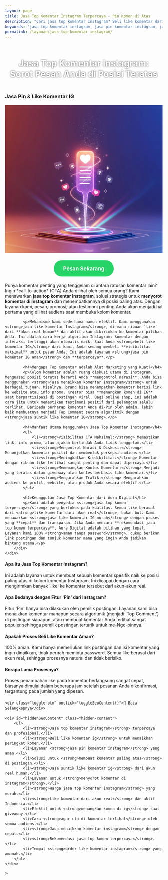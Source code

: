 ```yaml
---
layout: page
title: Jasa Top Komentar Instagram Terpercaya - Pin Komen di Atas
description: "Cari jasa top komentar Instagram? Beli like komentar dari akun real untuk menaikkan komen Anda ke posisi teratas. Layanan pin komentar IG terpercaya, aman, dan cepat untuk visibilitas maksimal."
keywords: "jasa top komentar instagram, jasa pin komentar instagram, jasa like komentar instagram, beli like komentar ig, jasa top comment ig, jual like untuk komentar, order like komentar ig, membuat komentar paling atas, agar komentar di atas instagram, menyorot komentar di instagram, menangkan komen di ig, jasa top komen terpercaya, like komentar dari akun real, jasa pin komen ig aman, like comment real human, jasa suntik like komentar ig, cara menaikkan komentar di ig, harga jasa top komentar instagram, jasa like komentar ig murah"
permalink: /layanan/jasa-top-komentar-instagram/
---
```


<script type="application/ld+json">
{
  "@context": "https://schema.org",
  "@graph": [
    {
      "@type": "WebSite",
      "@id": "https://auradigital.id/#website",
      "url": "https://auradigital.id/",
      "name": "auradigital.id"
    },
    {
      "@type": "WebPage",
      "@id": "https://auradigital.id/layanan/jasa-top-komentar-instagram/#webpage",
      "url": "https://auradigital.id/layanan/jasa-top-komentar-instagram/",
      "name": "Jasa Top Komentar Instagram | Pin & Like Komentar Terpercaya",
      "isPartOf": {
        "@id": "https://auradigital.id/#website"
      },
      "breadcrumb": {
        "@id": "https://auradigital.id/layanan/jasa-top-komentar-instagram/#breadcrumb"
      },
      "description": "Butuh jasa top komentar Instagram? Kami adalah solusi untuk menaikkan dan menyorot komentar Anda ke posisi paling atas dengan ribuan like. Layanan pin komentar IG terpercaya."
    },
    {
      "@type": "Service",
      "name": "Jasa Top Komentar Instagram",
      "serviceType": "Social Media Marketing",
      "provider": {
        "@type": "WebSite",
        "name": "auradigital.id",
        "url": "https://auradigital.id/"
      },
      "areaServed": {
        "@type": "Country",
        "name": "Indonesia"
      },
      "description": "Jasa menaikkan komentar ke posisi teratas di Instagram dengan metode suntik like komentar dari akun real. Layanan terpercaya untuk memaksimalkan visibilitas pesan penting atau CTA Anda."
    },
    {
      "@type": "Product",
      "name": "Paket Like untuk Top Komentar Instagram",
      "image": "https://raw.githubusercontent.com/AzkaAtta/azkaatta.github.io/main/image/jasa-top-komentar-instagram.webp",
      "description": "Beli paket like untuk komentar spesifik di Instagram. Dikerjakan oleh akun real untuk menaikkan komentar ke posisi teratas, mengontrol narasi, dan menyorot pesan penting.",
      "brand": {
        "@type": "Brand",
        "name": "auradigital.id"
      },
      "offers": {
        "@type": "Offer",
        "priceCurrency": "IDR",
        "price": "5000",
        "availability": "https://schema.org/InStock",
        "url": "https://auradigital.id/layanan/jasa-top-komentar-instagram/"
      }
    },
    {
      "@type": "BreadcrumbList",
      "@id": "https://auradigital.id/layanan/jasa-top-komentar-instagram/#breadcrumb",
      "itemListElement": [
        {
          "@type": "ListItem",
          "position": 1,
          "name": "Home",
          "item": "https://auradigital.id/"
        },
        {
          "@type": "ListItem",
          "position": 2,
          "name": "Layanan",
          "item": "https://auradigital.id/layanan/"
        },
        {
          "@type": "ListItem",
          "position": 3,
          "name": "Jasa Top Komentar Instagram",
          "item": "https://auradigital.id/layanan/jasa-top-komentar-instagram/"
        }
      ]
    },
    {
      "@type": "FAQPage",
      "mainEntity": [
        {
          "@type": "Question",
          "name": "Apa itu Jasa Top Komentar Instagram?",
          "acceptedAnswer": {
            "@type": "Answer",
            "text": "Ini adalah layanan untuk membuat sebuah komentar spesifik (milik Anda atau orang lain) naik ke posisi paling atas di kolom komentar. Ini dicapai dengan cara mengirimkan banyak 'like' ke komentar tersebut dari akun-akun real."
          }
        },
        {
          "@type": "Question",
          "name": "Apa bedanya dengan fitur 'Pin' dari Instagram?",
          "acceptedAnswer": {
            "@type": "Answer",
            "text": "Fitur 'Pin' hanya bisa dilakukan oleh pemilik postingan. Layanan kami bisa menaikkan komentar manapun secara algoritmik (menjadi 'Top Comment'), atau membuat komentar Anda terlihat sangat populer sehingga pemilik postingan tertarik untuk me- Nge-pinnya."
          }
        },
        {
          "@type": "Question",
          "name": "Apakah prosesnya aman?",
          "acceptedAnswer": {
            "@type": "Answer",
            "text": "Sangat aman. Kami hanya memerlukan link postingan dan isi komentar yang ingin dinaikkan. Kami tidak butuh password. Semua like berasal dari akun real, sehingga prosesnya natural."
          }
        }
      ]
    }
  ]
}
</script>

<h1 style="text-align: center; color: #fff; text-shadow: 0 0 4px rgba(0,0,0,0.7); padding: 20px 15px;">
    Jasa Top Komentar Instagram: Sorot Pesan Anda di Posisi Teratas
</h1>

<div class="jasa-top-komen-tiktok-container">
    <div class="service-card" id="jasa-top-komentar-instagram-card" onclick="toggleService(this)">
        <h3>Jasa Pin & Like Komentar IG</h3>
        <img src="https://raw.githubusercontent.com/AzkaAtta/azkaatta.github.io/main/image/jasa-top-komentar-instagram.webp" alt="Jasa Top Komentar Instagram Terpercaya" style="max-width:100%; height:auto;" loading="lazy">
        <a href="https://wa.me/62895402343693?text=Halo,%20saya%20tertarik%20dengan%20Jasa%20Top%20Komentar%20Instagram.%20Bisa%20info%20lebih%20lanjut?" target="_blank" class="whatsapp-button" style="display: block; width: fit-content; margin: 20px auto; padding: 15px 30px; background-color: #25D366; color: white; text-align: center; text-decoration: none; border-radius: 50px; font-size: 1.2em; font-weight: bold; transition: background-color 0.3s ease;">
            Pesan Sekarang
        </a>
        <div class="service-description">
            <p>Punya komentar penting yang tenggelam di antara ratusan komentar lain? Ingin *call-to-action* (CTA) Anda dilihat oleh semua orang? Kami menawarkan <strong>jasa top komentar Instagram</strong>, solusi strategis untuk <strong>menyorot komentar di Instagram</strong> dan menempatkannya di posisi paling atas. Dengan layanan kami, pesan, promosi, atau testimoni penting Anda akan menjadi hal pertama yang dilihat audiens saat membuka kolom komentar.</p>

            <p>Mekanisme kami sederhana namun efektif. Kami menggunakan <strong>jasa like komentar Instagram</strong>, di mana ribuan 'like' dari **akun real human** dan aktif akan dikirimkan ke komentar pilihan Anda. Ini adalah cara kerja algoritma Instagram: komentar dengan interaksi tertinggi akan otomatis naik. Saat Anda <strong>beli like komentar IG</strong> dari kami, Anda sedang membeli **visibilitas maksimal** untuk pesan Anda. Ini adalah layanan <strong>jasa pin komentar IG aman</strong> dan **terpercaya**.</p>

            <h4>Mengapa Top Komentar adalah Alat Marketing yang Kuat?</h4>
            <p>Kolom komentar adalah ruang diskusi utama di Instagram. Menguasai posisi teratas berarti Anda **mengontrol narasi**. Anda bisa menggunakan <strong>jasa menaikkan komentar Instagram</strong> untuk berbagai tujuan. Misalnya, brand bisa menempatkan komentar berisi link ke website atau info promo. Kreator bisa **menangkan komen di IG** saat berpartisipasi di postingan viral. Bagi online shop, ini adalah cara jitu untuk memastikan testimoni positif dari pelanggan selalu terlihat. Daripada berharap komentar Anda di-Pin oleh admin, lebih baik membuatnya menjadi Top Comment secara algoritmik dengan <strong>jasa suntik like komentar IG</strong>.</p>

            <h4>Manfaat Utama Menggunakan Jasa Top Komentar Instagram</h4>
            <ul>
                <li><strong>Visibilitas CTA Maksimal:</strong> Memastikan link, info promo, atau ajakan bertindak Anda tidak tenggelam.</li>
                <li><strong>Mengontrol Narasi & Diskusi:</strong> Menonjolkan komentar positif dan membentuk persepsi audiens.</li>
                <li><strong>Meningkatkan Kredibilitas:</strong> Komentar dengan ribuan like terlihat sangat penting dan dapat dipercaya.</li>
                <li><strong>Memenangkan Kontes Komentar:</strong> Menjadi yang teratas dalam giveaway atau kontes berbasis like komentar.</li>
                <li><strong>Mengarahkan Trafik:</strong> Mengarahkan audiens ke profil, website, atau produk Anda secara efektif.</li>
            </ul>

            <h4>Keunggulan Jasa Top Komentar dari Aura Digital</h4>
            <p>Kami adalah penyedia <strong>jasa top komen terpercaya</strong> yang berfokus pada kualitas. Semua like berasal dari <strong>like komentar dari akun real</strong>, bukan bot. Kami menawarkan <strong>jasa like komentar IG murah</strong> dengan proses yang **cepat** dan transparan. Jika Anda mencari **rekomendasi jasa top komen terpercaya**, Aura Digital adalah pilihan yang tepat. Layanan kami 100% <strong>aman tanpa password</strong>, cukup berikan link postingan dan tunjuk komentar mana yang ingin Anda jadikan bintang utama.</p>
        </div>
    </div>
</div>

<style>
  /* Struktur CSS Anda tidak diubah */
</style>

<div class="accordion">
  <div class="accordion-item">
    <div class="accordion-title"><h4>Apa Itu Jasa Top Komentar Instagram?</h4></div>
    <div class="accordion-content">
      Ini adalah layanan untuk membuat sebuah komentar spesifik naik ke posisi paling atas di kolom komentar Instagram. Ini dicapai dengan cara mengirimkan banyak 'like' ke komentar tersebut dari akun-akun real.
    </div>
  </div>

  <div class="accordion-item">
    <div class="accordion-title"><h4>Apa Bedanya dengan Fitur 'Pin' dari Instagram?</h4></div>
    <div class="accordion-content">
      Fitur 'Pin' hanya bisa dilakukan oleh pemilik postingan. Layanan kami bisa menaikkan komentar manapun secara algoritmik (menjadi 'Top Comment') di postingan siapapun, atau membuat komentar Anda terlihat sangat populer sehingga pemilik postingan tertarik untuk me-Nge-pinnya.
    </div>
  </div>

  <div class="accordion-item">
    <div class="accordion-title"><h4>Apakah Proses Beli Like Komentar Aman?</h4></div>
    <div class="accordion-content">
      100% aman. Kami hanya memerlukan link postingan dan isi komentar yang ingin dinaikkan, tidak pernah meminta password. Semua like berasal dari akun real, sehingga prosesnya natural dan tidak berisiko.
    </div>
  </div>
  
  <div class="accordion-item">
    <div class="accordion-title"><h4>Berapa Lama Prosesnya?</h4></div>
    <div class="accordion-content">
      Proses penambahan like pada komentar berlangsung sangat cepat, biasanya dimulai dalam beberapa jam setelah pesanan Anda dikonfirmasi, tergantung pada jumlah yang dipesan.
    </div>
  </div>
</div>

<script>
  // Struktur JS Anda tidak diubah
</script>


<style>
  /* Struktur CSS Anda tidak diubah */
</style>

<div class="toggle-container">

    <div class="toggle-btn" onclick="toggleSeoContent()">📌 Baca Selengkapnya</div>
    
    <div id="hiddenSeoContent" class="hidden-content">
        <ul>
            <li><strong>Jasa top komentar instagram</strong> terpercaya dan profesional.</li>
            <li><strong>Beli like komentar ig</strong> untuk menaikkan peringkat komen.</li>
            <li>Layanan <strong>jasa pin komentar instagram</strong> yang aman.</li>
            <li>Solusi untuk <strong>membuat komentar paling atas</strong> di postingan.</li>
            <li><strong>Jasa suntik like komentar ig</strong> dari akun real human.</li>
            <li>Layanan untuk <strong>menyorot komentar di instagram</strong>.</li>
            <li><strong>Harga jasa top komentar instagram</strong> yang murah.</li>
            <li><strong>Like komentar dari akun real</strong> dan aktif Indonesia.</li>
            <li>Efektif untuk <strong>menangkan komen di ig</strong> saat giveaway.</li>
            <li>Cara <strong>agar cta di komentar terlihat</strong> oleh semua audiens.</li>
            <li><strong>Jasa menaikkan komentar instagram</strong> dengan cepat.</li>
            <li><strong>Rekomendasi jasa top komen terpercaya</strong>.</li>
            <li>Tempat <strong>order like komentar instagram</strong> yang amanah.</li>
        </ul>
    </div>
</div>

<style>
    .toggle-container {
        margin-top: 20px; 
    }
    .toggle-btn {
        cursor: pointer;
        /* Warna tombol diubah agar kontras dengan background gelap */
        color: #67e8f9; /* Biru Cyan Terang */
        text-decoration: underline;
        display: inline-block;
        font-weight: bold;
        text-shadow: 0 1px 2px rgba(0,0,0,0.5);
    }
    .hidden-content {
        /* KUNCI #1: Konten disembunyikan di awal */
        display: none; 
        
        /* KUNCI #2: Style diubah menjadi transparan & teks putih */
        background: rgba(0, 0, 0, 0.25); /* Background semi-transparan gelap */
        backdrop-filter: blur(8px);
        color: #ffffff; /* Warna teks utama menjadi putih */
        border: 1px solid rgba(255, 255, 255, 0.15); /* Border efek kaca */
        
        margin-top: 15px;
        padding: 20px;
        border-radius: 12px;
        text-shadow: 0 1px 2px rgba(0,0,0,0.5); /* Bayangan agar teks mudah dibaca */
    }
    .hidden-content ul {
        margin: 0;
        padding-left: 20px;
    }
    .hidden-content li {
        margin-bottom: 8px;
    }
    .hidden-content strong {
        color: #93c5fd; /* Warna biru muda untuk keyword */
    }
</style>>

<script>
    function toggleSeoContent() {
        var content = document.getElementById("hiddenSeoContent");
        var button = document.querySelector(".toggle-btn");
        
        // Cek apakah konten sedang tersembunyi atau tidak
        if (content.style.display === "none" || content.style.display === "") {
            content.style.display = "block";
            button.textContent = "📌 Tutup Selengkapnya";
        } else {
            content.style.display = "none";
            button.textContent = "📌 Baca Selengkapnya";
        }
    }
</script>
<script>
    // Struktur JS Anda tidak diubah
</script>
